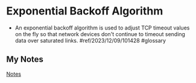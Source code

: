# Exponential Backoff Algorithm
- An exponential backoff algorithm is used to adjust TCP timeout values on the fly so that network devices don't continue to timeout sending data over saturated links. #ref/2023/12/09/101428 #glossary 
## My Notes
[Notes](mynotes/exponential-backoff-algorithm-notes.md)
